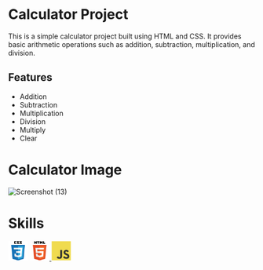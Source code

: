 # Calculator Project
This is a simple calculator project built using HTML and CSS. It provides basic arithmetic operations such as addition, subtraction, multiplication, and division.
## Features

- Addition
- Subtraction
- Multiplication
- Division
- Multiply
- Clear

 # Calculator Image
![Screenshot (13)](https://github.com/Preeti980/Calculator/assets/114865373/045ed43a-ef99-446c-9722-fb3dd8513511)

# Skills
 <img src="https://raw.githubusercontent.com/devicons/devicon/master/icons/css3/css3-original-wordmark.svg" alt="css3" width="40" height="40"/> </a> 
 <a href="https://expressjs.com" target="_blank" rel="noreferrer"> 
 </a> <a href="https://www.w3.org/html/" target="_blank" rel="noreferrer"> <img src="https://raw.githubusercontent.com/devicons/devicon/master/icons/html5/html5-original-wordmark.svg" alt="html5" width="40" height="40"/> </a>
 <img src="https://raw.githubusercontent.com/devicons/devicon/master/icons/javascript/javascript-original.svg" alt="javascript" width="40" height="40"/> </a>
